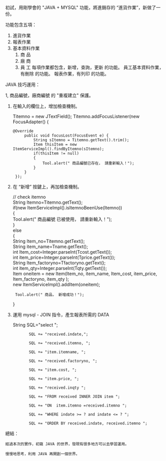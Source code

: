 初試，用剛學會的 "JAVA + MYSQL" 功能，將進銷存的 “進貨作業”，新做了一份。

功能包含五項：
1. 進貨作業
2. 報表作業
3. 基本資料作業
   1. 商 品
   2. 廠 商
   3. 員 工
每項作業都包含，新增，查詢，更新 的功能。
員工基本資料作業，有刪除 的功能。
報表作業，有列印  的功能。

JAVA 技巧運用：

1, 商品編號，廠商編號 的 "重複建立" 保護。
   1.  在輸入的欄位上，增加檢查機制。
      
          Titemno = new JTextField();
      		Titemno.addFocusListener(new FocusAdapter() {       

           @Override       
      			public void focusLost(FocusEvent e) {       
      				String sItemno = Titemno.getText().trim();       
      				Item thisItem = new ItemServiceImpl().findByItemno(sItemno);       
      				if(thisItem != null)       
      				{       
      					Tool.alert(" 商品編號已存在， 請重新輸入！");      
      				}             				
      			}       
      		});
       
  2. 在 “新增” 按鍵上，再加檢查機制。

     // check itemno     
        String Itemno=Titemno.getText();     
        if(new ItemServiceImpl().isItemnoBeenUse(Itemno))     
        {     
           Tool.alert(" 商品編號 已被使用， 請重新輸入！");     
        }     
        else     
        {     
          String Item_no=Titemno.getText();     
          String item_name=Tname.getText();     
          int Item_cost=Integer.parseInt(Tcost.getText());     
          int item_price=Integer.parseInt(Tprice.getText());     
          String Item_factoryno=Tfactoryno.getText();     
          int item_qty=Integer.parseInt(Tqty.getText());     						
          Item oneitem = new Item(Item_no, item_name, Item_cost, item_price, Item_factoryno, item_qty );     
          new ItemServiceImpl().addItem(oneitem);
     
          Tool.alert(" 商品， 新增成功！");     
        }    

  4. 運用 mysql - JOIN 指令，產生報表所需的 DATA

     String 	SQL="select ";
          
				SQL += "received.indate,";

				SQL += "received.itemno, ";

				SQL += "item.itemname, ";

				SQL += "received.factoryno, ";

				SQL += "item.cost, ";

				SQL += "item.price, ";

				SQL += "received.inqty ";

				SQL += "FROM received INNER JOIN item ";

				SQL += "ON  item.itemno =received.itemno ";

				SQL += "WHERE indate >= ? and indate <= ? ";

				SQL += "ORDER BY received.indate, received.itemno ";


總結：

    經過本次的實作，初窺 JAVA 的世界，發現有很多地方可以去學習運用。
    
    慢慢地思考，利用 JAVA 再開創一個世界。
    
